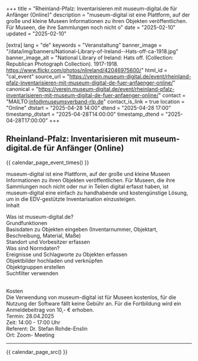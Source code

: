 +++
title = "Rheinland-Pfalz: Inventarisieren mit museum-digital.de für Anfänger  (Online)"
description = "museum-digital ist eine Plattform, auf der große und kleine Museen Informationen zu ihren Objekten veröffentlichen. Für Museen, die ihre Sammlungen noch nicht o"
date = "2025-02-10"
updated = "2025-02-10"

[extra]
lang = "de"
keywords = "Veranstaltung"
banner_image = "/data/img/banners/National-Library-of-Ireland--Hats-off-ca-1918.jpg"
banner_image_alt = "National Library of Ireland:  Hats off. (Collection: Republican Photograph Collection). 1917-1918. https://www.flickr.com/photos/nlireland/42046975600/"
html_id = "cal_event"
source_url = "https://verein.museum-digital.de/event/rheinland-pfalz-inventarisieren-mit-museum-digital-de-fuer-anfaenger-online/"
canonical = "https://verein.museum-digital.de/event/rheinland-pfalz-inventarisieren-mit-museum-digital-de-fuer-anfaenger-online/"
contact = "MAILTO:info@museumsverband-rlp.de"
contact_is_link = true
location = "Online"
dtstart = "2025-04-28 14:00"
dtend = "2025-04-28 17:00"
timestamp_dtstart = "2025-04-28T14:00:00"
timestamp_dtend = "2025-04-28T17:00:00"
+++

## Rheinland-Pfalz: Inventarisieren mit museum-digital.de für Anfänger  (Online)

{{ calendar_page_event_times() }}

museum-digital ist eine Plattform, auf der große und kleine Museen Informationen zu ihren Objekten veröffentlichen. Für Museen, die ihre Sammlungen noch nicht oder nur in Teilen digital erfasst haben, ist museum-digital eine einfach zu handhabende und kostengünstige Lösung, um in die EDV-gestützte Inventarisation einzusteigen. <br />
Inhalt 

Was ist museum-digital.de?<br />
Grundfunktionen<br />
Basisdaten zu Objekten eingeben (Inventarnummer, Objektart, Beschreibung, Material, Maße)<br />
Standort und Vorbesitzer erfassen<br />
Was sind Normdaten?<br />
Ereignisse und Schlagworte zu Objekten erfassen<br />
Objektbilder hochladen und verknüpfen<br />
Objektgruppen erstellen<br />
Suchfilter verwenden

 <br />
Kosten <br />
Die Verwendung von museum-digital ist für Museen kostenlos, für die Nutzung der Software fällt keine Gebühr an. Für die Fortbildung wird ein Anmeldebeitrag von 10,- € erhoben. <br />
Termin: 28.04.2025<br />
Zeit: 14:00 - 17:00 Uhr<br />
Referent: Dr. Stefan Rohde-Enslin<br />
Ort: Zoom- Meeting <br />


----

{{ calendar_page_src() }}
